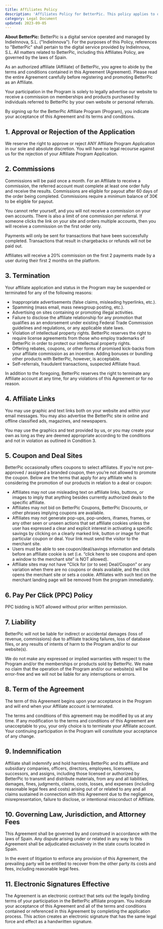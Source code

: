 ```yaml
---
title: Affiliates Policy
description: 'Affiliates Policy for BetterPic. This policy applies to our web page, web application and other associated third-parties in relation with affiliates.'
category: Legal Document
updated: 2023-09-05
---
```

**About BetterPic:** BetterPic is a digital service operated and managed by IndieInnova, S.L. ("IndieInnova"). For the purposes of this Policy, references to "BetterPic" shall pertain to the digital service provided by IndieInnova, S.L. All matters related to BetterPic, including this Affiliates Policy, are governed by the laws of Spain.

As an authorized affiliate (Affiliate) of BetterPic, you agree to abide by the terms and conditions contained in this Agreement (Agreement). Please read the entire Agreement carefully before registering and promoting BetterPic as an Affiliate.

Your participation in the Program is solely to legally advertise our website to receive a commission on memberships and products purchased by individuals referred to BetterPic by your own website or personal referrals.

By signing up for the BetterPic Affiliate Program (Program), you indicate your acceptance of this Agreement and its terms and conditions.

## 1. Approval or Rejection of the Application
We reserve the right to approve or reject ANY Affiliate Program Application in our sole and absolute discretion. You will have no legal recourse against us for the rejection of your Affiliate Program Application.

## 2. Commissions
Commissions will be paid once a month. For an Affiliate to receive a commission, the referred account must complete at least one order fully and receive the results. Commissions are eligible for payout after 60 days of the order being completed. Commissions require a minimum balance of 30€ to be eligible for payout.

You cannot refer yourself, and you will not receive a commission on your own accounts. There is also a limit of one commission per referral. If someone clicks the link on your site and orders multiple accounts, then you will receive a commission on the first order only.

Payments will only be sent for transactions that have been successfully completed. Transactions that result in chargebacks or refunds will not be paid out.

Affiliates will receive a 20% commission on the first 2 payments made by a user during their first 2 months on the platform.

## 3. Termination
Your affiliate application and status in the Program may be suspended or terminated for any of the following reasons:

- Inappropriate advertisements (false claims, misleading hyperlinks, etc.).
- Spamming (mass email, mass newsgroup posting, etc.).
- Advertising on sites containing or promoting illegal activities.
- Failure to disclose the affiliate relationship for any promotion that qualifies as an endorsement under existing Federal Trade Commission guidelines and regulations, or any applicable state laws.
- Violation of intellectual property rights. BetterPic reserves the right to require license agreements from those who employ trademarks of BetterPic in order to protect our intellectual property rights.
- Offering rebates, coupons, or other forms of promised kick-backs from your affiliate commission as an incentive. Adding bonuses or bundling other products with BetterPic, however, is acceptable.
- Self-referrals, fraudulent transactions, suspected Affiliate fraud.

In addition to the foregoing, BetterPic reserves the right to terminate any Affiliate account at any time, for any violations of this Agreement or for no reason.

## 4. Affiliate Links
You may use graphic and text links both on your website and within your email messages. You may also advertise the BetterPic site in online and offline classified ads, magazines, and newspapers.

You may use the graphics and text provided by us, or you may create your own as long as they are deemed appropriate according to the conditions and not in violation as outlined in Condition 3.

## 5. Coupon and Deal Sites
BetterPic occasionally offers coupons to select affiliates. If you’re not pre-approved / assigned a branded coupon, then you’re not allowed to promote the coupon. Below are the terms that apply for any affiliate who is considering the promotion of our products in relation to a deal or coupon:

- Affiliates may not use misleading text on affiliate links, buttons, or images to imply that anything besides currently authorized deals to the specific affiliate.
- Affiliates may not bid on BetterPic Coupons, BetterPic Discounts, or other phrases implying coupons are available.
- Affiliates may not generate pop-ups, pop-unders, iframes, frames, or any other seen or unseen actions that set affiliate cookies unless the user has expressed a clear and explicit interest in activating a specific savings by clicking on a clearly marked link, button or image for that particular coupon or deal. Your link must send the visitor to the merchant site.
- Users must be able to see coupon/deal/savings information and details before an affiliate cookie is set (i.e. “click here to see coupons and open a window to the merchant site” is NOT allowed).
- Affiliate sites may not have “Click for (or to see) Deal/Coupon” or any variation when there are no coupons or deals available, and the click opens the merchant site or sets a cookie. Affiliates with such text on the merchant landing page will be removed from the program immediately.

## 6. Pay Per Click (PPC) Policy
PPC bidding is NOT allowed without prior written permission.

## 7. Liability
BetterPic will not be liable for indirect or accidental damages (loss of revenue, commissions) due to affiliate tracking failures, loss of database files, or any results of intents of harm to the Program and/or to our website(s).

We do not make any expressed or implied warranties with respect to the Program and/or the memberships or products sold by BetterPic. We make no claim that the operation of the Program and/or our website(s) will be error-free and we will not be liable for any interruptions or errors.

## 8. Term of the Agreement
The term of this Agreement begins upon your acceptance in the Program and will end when your Affiliate account is terminated.

The terms and conditions of this agreement may be modified by us at any time. If any modification to the terms and conditions of this Agreement are unacceptable to you, your only choice is to terminate your Affiliate account. Your continuing participation in the Program will constitute your acceptance of any change.

## 9. Indemnification
Affiliate shall indemnify and hold harmless BetterPic and its affiliate and subsidiary companies, officers, directors, employees, licensees, successors, and assigns, including those licensed or authorized by BetterPic to transmit and distribute materials, from any and all liabilities, damages, fines, judgments, claims, costs, losses, and expenses (including reasonable legal fees and costs) arising out of or related to any and all claims sustained in connection with this Agreement due to the negligence, misrepresentation, failure to disclose, or intentional misconduct of Affiliate.

## 10. Governing Law, Jurisdiction, and Attorney Fees
This Agreement shall be governed by and construed in accordance with the laws of Spain. Any dispute arising under or related in any way to this Agreement shall be adjudicated exclusively in the state courts located in Spain.

In the event of litigation to enforce any provision of this Agreement, the prevailing party will be entitled to recover from the other party its costs and fees, including reasonable legal fees.

## 11. Electronic Signatures Effective
The Agreement is an electronic contract that sets out the legally binding terms of your participation in the BetterPic affiliate program. You indicate your acceptance of this Agreement and all of the terms and conditions contained or referenced in this Agreement by completing the application process. This action creates an electronic signature that has the same legal force and effect as a handwritten signature.
